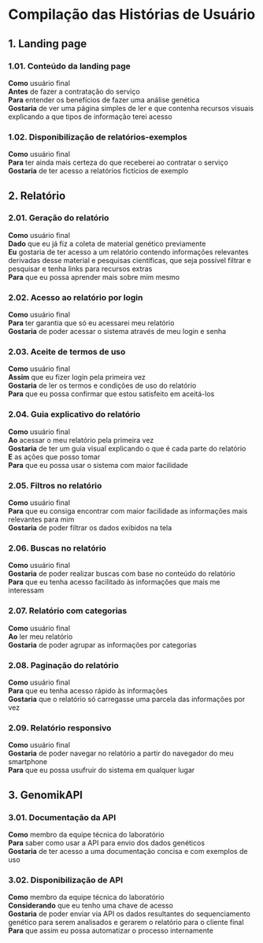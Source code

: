 # Compilação das Histórias de Usuário

## 1. Landing page

### 1.01. Conteúdo da landing page
**Como** usuário final  
**Antes** de fazer a contratação do serviço  
**Para** entender os benefícios de fazer uma análise genética  
**Gostaria** de ver uma página simples de ler e que contenha recursos visuais explicando a que tipos de informação terei acesso

### 1.02. Disponibilização de relatórios-exemplos
**Como** usuário final  
**Para** ter ainda mais certeza do que receberei ao contratar o serviço  
**Gostaria** de ter acesso a relatórios fictícios de exemplo

## 2. Relatório

### 2.01. Geração do relatório
**Como** usuário final  
**Dado** que eu já fiz a coleta de material genético previamente  
**Eu** gostaria de ter acesso a um relatório contendo informações relevantes derivadas desse material e pesquisas científicas, que seja possível filtrar e pesquisar e tenha links para recursos extras  
**Para** que eu possa aprender mais sobre mim mesmo

### 2.02. Acesso ao relatório por login
**Como** usuário final  
**Para** ter garantia que só eu acessarei meu relatório  
**Gostaria** de poder acessar o sistema através de meu login e senha

### 2.03. Aceite de termos de uso
**Como** usuário final  
**Assim** que eu fizer login pela primeira vez  
**Gostaria** de ler os termos e condições de uso do relatório  
**Para** que eu possa confirmar que estou satisfeito em aceitá-los

### 2.04. Guia explicativo do relatório
**Como** usuário final  
**Ao** acessar o meu relatório pela primeira vez  
**Gostaria** de ter um guia visual explicando o que é cada parte do relatório  
**E** as ações que posso tomar  
**Para** que eu possa usar o sistema com maior facilidade

### 2.05. Filtros no relatório
**Como** usuário final  
**Para** que eu consiga encontrar com maior facilidade as informações mais relevantes para mim  
**Gostaria** de poder filtrar os dados exibidos na tela

### 2.06. Buscas no relatório
**Como** usuário final  
**Gostaria** de poder realizar buscas com base no conteúdo do relatório  
**Para** que eu tenha acesso facilitado às informações que mais me interessam

### 2.07. Relatório com categorias
**Como** usuário final  
**Ao** ler meu relatório  
**Gostaria** de poder agrupar as informações por categorias

### 2.08. Paginação do relatório
**Como** usuário final  
**Para** que eu tenha acesso rápido às informações  
**Gostaria** que o relatório só carregasse uma parcela das informações por vez

### 2.09. Relatório responsivo
**Como** usuário final  
**Gostaria** de poder navegar no relatório a partir do navegador do meu smartphone  
**Para** que eu possa usufruir do sistema em qualquer lugar

## 3. GenomikAPI

### 3.01. Documentação da API
**Como** membro da equipe técnica do laboratório  
**Para** saber como usar a API para envio dos dados genéticos  
**Gostaria** de ter acesso a uma documentação concisa e com exemplos de uso

### 3.02. Disponibilização de API
**Como** membro da equipe técnica do laboratório  
**Considerando** que eu tenho uma chave de acesso  
**Gostaria** de poder enviar via API os dados resultantes do sequenciamento genético para serem analisados e gerarem o relatório para o cliente final  
**Para** que assim eu possa automatizar o processo internamente